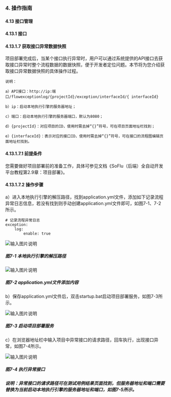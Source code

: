 ### 4. 操作指南

#### 4.13 接口管理

#### 4.13.1 接口

#### 4.13.1.7 获取接口异常数据快照

项目部署完成后，当某个接口执行异常时，用户可以通过系统提供的API接口去获取接口异常时整个流程数据的数据快照，便于开发者定位问题。本节将为您介绍获取接口异常数据快照的具体操作过程。

```
说明：

a）API接口：http://ip:端口/flowexceptionlog/{projectId}/exception/interfaceId/{ interfaceId}

b）ip：启动本地执行引擎的服务器地址；

c）端口：启动本地执行引擎的服务器端口，默认为8080；

d）{projectId}：对应项目的ID，使用时需去掉“{}”符号，可在项目页面地址栏找到；

e）{interfaceId}：表示对应的接口ID，使用时需去掉“{}”符号，可在接口的流程图编辑页面地址栏找到。
```
#### 4.13.1.7.1 前提条件

您需要做好项目部署前的准备工作，具体可参见文档《SoFlu（后端）全自动开发平台教程第2.9章：项目部署》。

#### 4.13.1.7.2 操作步骤

a）进入本地执行引擎的解压路径，找到application.yml文件，添加如下记录流程异常日志信息，若没有找到则手动创建application.yml文件即可，如图7-1、7-2所示。

```
# 记录流程异常日志
exception:
    log:
        enable: true
```

![输入图片说明](../../../../../images/SoFlu%EF%BC%88%E5%90%8E%E7%AB%AF%EF%BC%89%E5%BC%80%E5%8F%91%E5%B9%B3%E5%8F%B0/1.%20%E6%9C%80%E6%96%B0%E7%89%88%E6%9C%AC%20-%20%E6%9B%B4%E6%96%B0%E6%97%A5%E6%9C%9F%20-%202022.10.08/4.%20%E6%93%8D%E4%BD%9C%E6%8C%87%E5%8D%97/13.%20%E6%8E%A5%E5%8F%A3%E7%AE%A1%E7%90%86/1.%20%E6%8E%A5%E5%8F%A3/7-1.png)

##### 图7-1 本地执行引擎的解压路径

![输入图片说明](../../../../../images/SoFlu%EF%BC%88%E5%90%8E%E7%AB%AF%EF%BC%89%E5%BC%80%E5%8F%91%E5%B9%B3%E5%8F%B0/1.%20%E6%9C%80%E6%96%B0%E7%89%88%E6%9C%AC%20-%20%E6%9B%B4%E6%96%B0%E6%97%A5%E6%9C%9F%20-%202022.10.08/4.%20%E6%93%8D%E4%BD%9C%E6%8C%87%E5%8D%97/13.%20%E6%8E%A5%E5%8F%A3%E7%AE%A1%E7%90%86/1.%20%E6%8E%A5%E5%8F%A3/7-2.png)

##### 图7-2 application.yml文件添加内容

b）保存application.yml文件后，双击startup.bat启动项目部署服务，如图7-3所示。

![输入图片说明](../../../../../images/SoFlu%EF%BC%88%E5%90%8E%E7%AB%AF%EF%BC%89%E5%BC%80%E5%8F%91%E5%B9%B3%E5%8F%B0/1.%20%E6%9C%80%E6%96%B0%E7%89%88%E6%9C%AC%20-%20%E6%9B%B4%E6%96%B0%E6%97%A5%E6%9C%9F%20-%202022.10.08/4.%20%E6%93%8D%E4%BD%9C%E6%8C%87%E5%8D%97/13.%20%E6%8E%A5%E5%8F%A3%E7%AE%A1%E7%90%86/1.%20%E6%8E%A5%E5%8F%A3/7-3.png)

##### 图7-3 启动项目部署服务

c）在浏览器地址栏中输入项目中异常接口的请求路径，回车执行，出现接口异常，如图7-4所示。

![输入图片说明](../../../../../images/SoFlu%EF%BC%88%E5%90%8E%E7%AB%AF%EF%BC%89%E5%BC%80%E5%8F%91%E5%B9%B3%E5%8F%B0/1.%20%E6%9C%80%E6%96%B0%E7%89%88%E6%9C%AC%20-%20%E6%9B%B4%E6%96%B0%E6%97%A5%E6%9C%9F%20-%202022.10.08/4.%20%E6%93%8D%E4%BD%9C%E6%8C%87%E5%8D%97/13.%20%E6%8E%A5%E5%8F%A3%E7%AE%A1%E7%90%86/1.%20%E6%8E%A5%E5%8F%A3/7-4.png)

##### 图7-4 执行异常接口

##### 说明：异常接口的请求路径可在测试用例结果页面找到，但服务器地址和端口需要替换为当前启动本地执行引擎的服务器地址和端口，如图7-5所示。
